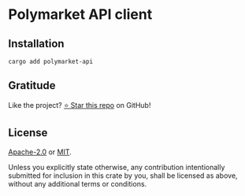 <!-- DO NOT EDIT -->
<!-- This file is automatically generated by README.ts. -->
<!-- Edit README.ts if you want to make changes. -->

# Polymarket API client



## Installation

```shell
cargo add polymarket-api
```

## Gratitude

Like the project? [⭐ Star this repo](https://github.com/DenisGorbachev/polymarket-api) on GitHub!

## License

[Apache-2.0](LICENSE-APACHE) or [MIT](LICENSE-MIT).

Unless you explicitly state otherwise, any contribution intentionally submitted for inclusion in this crate by you, shall be licensed as above, without any additional terms or conditions.
